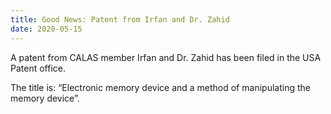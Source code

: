 ```yaml
---
title: Good News: Patent from Irfan and Dr. Zahid
date: 2020-05-15
---
```

A patent from CALAS member Irfan and Dr. Zahid has been filed in the USA Patent office.
<!--more-->

The title is: “Electronic memory device and a method of manipulating the memory device”.
